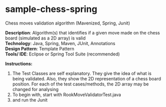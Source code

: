 sample-chess-spring
===================

Chess moves validation algorithm (Mavenized, Spring, Junit)

<b>Description</b>: Algorithm(s) that identifies if a given move made on the chess board (simulated as a 2D array) is valid <br>
<b>Technology</b>: Java, Spring, Maven, JUnit, Annotations<br>
<b>Design Pattern</b>: Template Pattern<br>
<b>Tools/ IDE</b>: Eclipse or Spring Tool Suite (recommended) <br>

<b>Instructions:</b><br>
1) The Test Classes are self explanatory. They give the idea of what is being validated. Also, they show the 2D representation of a chess board position. For each of the test cases/methods, the 2D array may be changed for analysing<br>
2) To begin with, start with RookMoveValidatorTest.java<br>
3) and run the Junit<br>

